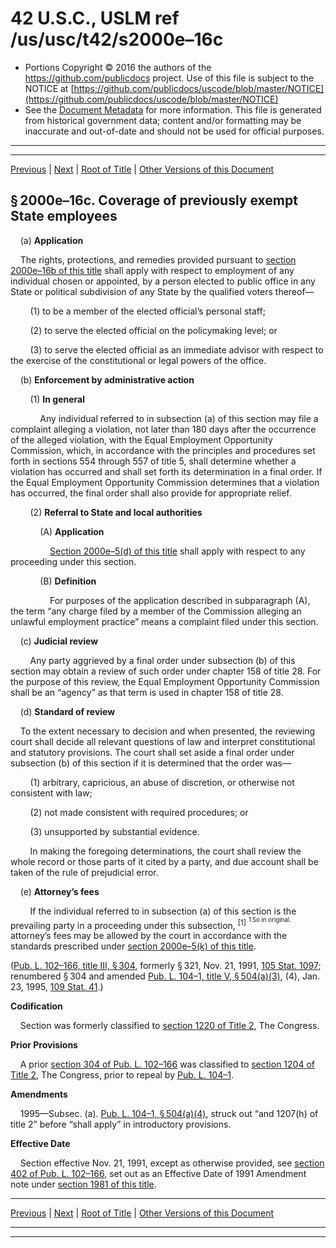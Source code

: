 ---
---

# 42 U.S.C., USLM ref /us/usc/t42/s2000e–16c

* Portions Copyright © 2016 the authors of the https://github.com/publicdocs project.
  Use of this file is subject to the NOTICE at [https://github.com/publicdocs/uscode/blob/master/NOTICE](https://github.com/publicdocs/uscode/blob/master/NOTICE)
* See the [Document Metadata](././../../../../..//README.md) for more information.
  This file is generated from historical government data; content and/or formatting may be inaccurate and out-of-date and should not be used for official purposes.

----------
----------

[Previous](./../../../../..//us/usc/t42/ch21/schVI/m__us_usc_t42_s2000e–16b.md) | [Next](./../../../../..//us/usc/t42/ch21/schVI/m__us_usc_t42_s2000e–17.md) | [Root of Title](./../../../../../) | [Other Versions of this Document](https://publicdocs.github.io/go/links?ns=uslm&ref=%2Fus%2Fusc%2Ft42%2Fs2000e%E2%80%9316c)

## § 2000e–16c. Coverage of previously exempt State employees

    (a) __Application__ 

    The rights, protections, and remedies provided pursuant to [section 2000e–16b of this title][/us/usc/t42/s2000e–16b] shall apply with respect to employment of any individual chosen or appointed, by a person elected to public office in any State or political subdivision of any State by the qualified voters thereof—

        (1) to be a member of the elected official’s personal staff;

        (2) to serve the elected official on the policymaking level; or

        (3) to serve the elected official as an immediate advisor with respect to the exercise of the constitutional or legal powers of the office.

    (b) __Enforcement by administrative action__ 

        (1) __In general__ 

            Any individual referred to in subsection (a) of this section may file a complaint alleging a violation, not later than 180 days after the occurrence of the alleged violation, with the Equal Employment Opportunity Commission, which, in accordance with the principles and procedures set forth in sections 554 through 557 of title 5, shall determine whether a violation has occurred and shall set forth its determination in a final order. If the Equal Employment Opportunity Commission determines that a violation has occurred, the final order shall also provide for appropriate relief.

        (2) __Referral to State and local authorities__ 

            (A) __Application__ 

                [Section 2000e–5(d) of this title][/us/usc/t42/s2000e–5/d] shall apply with respect to any proceeding under this section.

            (B) __Definition__ 

                For purposes of the application described in subparagraph (A), the term “any charge filed by a member of the Commission alleging an unlawful employment practice” means a complaint filed under this section.

    (c) __Judicial review__ 

        Any party aggrieved by a final order under subsection (b) of this section may obtain a review of such order under chapter 158 of title 28. For the purpose of this review, the Equal Employment Opportunity Commission shall be an “agency” as that term is used in chapter 158 of title 28.

    (d) __Standard of review__ 

    To the extent necessary to decision and when presented, the reviewing court shall decide all relevant questions of law and interpret constitutional and statutory provisions. The court shall set aside a final order under subsection (b) of this section if it is determined that the order was—

        (1) arbitrary, capricious, an abuse of discretion, or otherwise not consistent with law;

        (2) not made consistent with required procedures; or

        (3) unsupported by substantial evidence.

        In making the foregoing determinations, the court shall review the whole record or those parts of it cited by a party, and due account shall be taken of the rule of prejudicial error.

    (e) __Attorney’s fees__ 

        If the individual referred to in subsection (a) of this section is the prevailing party in a proceeding under this subsection, <sup>\[1\]</sup>  <sup><sup> 1 So in original. </sup></sup>  attorney’s fees may be allowed by the court in accordance with the standards prescribed under [section 2000e–5(k) of this title][/us/usc/t42/s2000e–5/k].

([Pub. L. 102–166, title III, § 304][/us/pl/102/166/s304], formerly § 321, Nov. 21, 1991, [105 Stat. 1097][/us/stat/105/1097]; renumbered § 304 and amended [Pub. L. 104–1, title V, § 504(a)(3)][/us/pl/104/1/s504/a/3], (4), Jan. 23, 1995, [109 Stat. 41][/us/stat/109/41].)

 __Codification__ 

    Section was formerly classified to [section 1220 of Title 2][/us/usc/t2/s1220], The Congress.

 __Prior Provisions__ 

    A prior [section 304 of Pub. L. 102–166][/us/pl/102/166/s304] was classified to [section 1204 of Title 2][/us/usc/t2/s1204], The Congress, prior to repeal by [Pub. L. 104–1][/us/pl/104/1].

 __Amendments__ 

    1995—Subsec. (a). [Pub. L. 104–1, § 504(a)(4)][/us/pl/104/1/s504/a/4], struck out “and 1207(h) of title 2” before “shall apply” in introductory provisions.

 __Effective Date__ 

    Section effective Nov. 21, 1991, except as otherwise provided, see [section 402 of Pub. L. 102–166][/us/pl/102/166/s402], set out as an Effective Date of 1991 Amendment note under [section 1981 of this title][/us/usc/t42/s1981].

----------

[Previous](./../../../../..//us/usc/t42/ch21/schVI/m__us_usc_t42_s2000e–16b.md) | [Next](./../../../../..//us/usc/t42/ch21/schVI/m__us_usc_t42_s2000e–17.md) | [Root of Title](./../../../../../) | [Other Versions of this Document](https://publicdocs.github.io/go/links?ns=uslm&ref=%2Fus%2Fusc%2Ft42%2Fs2000e%E2%80%9316c)

----------
----------

[/us/usc/t42/s2000e–16b]: https://publicdocs.github.io/go/links?ns=uslm&ref=%2Fus%2Fusc%2Ft42%2Fs2000e%E2%80%9316b
[/us/usc/t42/s2000e–5/d]: https://publicdocs.github.io/go/links?ns=uslm&ref=%2Fus%2Fusc%2Ft42%2Fs2000e%E2%80%935%2Fd
[/us/usc/t42/s2000e–5/k]: https://publicdocs.github.io/go/links?ns=uslm&ref=%2Fus%2Fusc%2Ft42%2Fs2000e%E2%80%935%2Fk
[/us/pl/102/166/s304]: https://publicdocs.github.io/go/links?ns=uslm&ref=%2Fus%2Fpl%2F102%2F166%2Fs304
[/us/stat/105/1097]: https://publicdocs.github.io/go/links?ns=uslm&ref=%2Fus%2Fstat%2F105%2F1097
[/us/pl/104/1/s504/a/3]: https://publicdocs.github.io/go/links?ns=uslm&ref=%2Fus%2Fpl%2F104%2F1%2Fs504%2Fa%2F3
[/us/stat/109/41]: https://publicdocs.github.io/go/links?ns=uslm&ref=%2Fus%2Fstat%2F109%2F41
[/us/usc/t2/s1220]: https://publicdocs.github.io/go/links?ns=uslm&ref=%2Fus%2Fusc%2Ft2%2Fs1220
[/us/pl/102/166/s304]: https://publicdocs.github.io/go/links?ns=uslm&ref=%2Fus%2Fpl%2F102%2F166%2Fs304
[/us/usc/t2/s1204]: https://publicdocs.github.io/go/links?ns=uslm&ref=%2Fus%2Fusc%2Ft2%2Fs1204
[/us/pl/104/1]: https://publicdocs.github.io/go/links?ns=uslm&ref=%2Fus%2Fpl%2F104%2F1
[/us/pl/104/1/s504/a/4]: https://publicdocs.github.io/go/links?ns=uslm&ref=%2Fus%2Fpl%2F104%2F1%2Fs504%2Fa%2F4
[/us/pl/102/166/s402]: https://publicdocs.github.io/go/links?ns=uslm&ref=%2Fus%2Fpl%2F102%2F166%2Fs402
[/us/usc/t42/s1981]: https://publicdocs.github.io/go/links?ns=uslm&ref=%2Fus%2Fusc%2Ft42%2Fs1981


